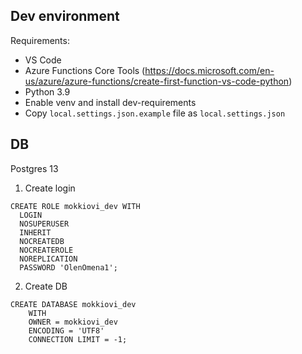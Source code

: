 ## Dev environment

Requirements:
* VS Code
* Azure Functions Core Tools (https://docs.microsoft.com/en-us/azure/azure-functions/create-first-function-vs-code-python)
* Python 3.9
* Enable venv and install dev-requirements
* Copy `local.settings.json.example` file as `local.settings.json`

## DB

Postgres 13

1. Create login
````
CREATE ROLE mokkiovi_dev WITH
  LOGIN
  NOSUPERUSER
  INHERIT
  NOCREATEDB
  NOCREATEROLE
  NOREPLICATION
  PASSWORD 'OlenOmena1';
````
2. Create DB
````
CREATE DATABASE mokkiovi_dev
    WITH
    OWNER = mokkiovi_dev
    ENCODING = 'UTF8'
    CONNECTION LIMIT = -1;
````